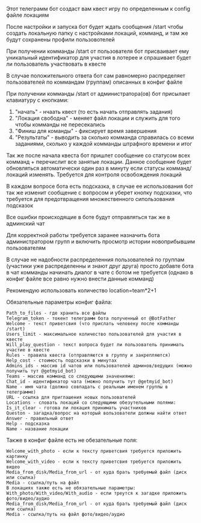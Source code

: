 Этот телеграмм бот создаст вам квест игру по определенным к config файле локациям

После настройки и запуска бот будет ждать сообщения /start чтобы создать локальную папку с настройками локаций, комманд, и там же будут сохранены профили пользовотелей

При получении комманды /start от пользователя бот присваивает ему уникальный идентификатор для участия в лотерее и спрашивает будет ли пользователь участвовать в квесте

В случае положительного ответа бот сам равномерно распределяет пользователей по коммандам (группам) описанных в конфиг файле

При получении комманды /start от администратора(ов) бот присылает клавиатуру с кнопками:

1. "начать" - нчаать квест (то есть начать отправлять задания)
2. "Локация свободна" - меняет файл локации и служить для того чтобы комманды не пересекались
3. "Финиш для команды" - фиксирует время завершения
4. "Результаты" - выводить за сколько комманда справилась со всеми заданиями, сколько у каждой комманды штрафного времени и итог

Так же после начала квеста бот пришлет сообщение со статусом всех комманд + перечислит все занятые локации. Данное сообщение будет обновляться автоматически один раз в минуту если статусы комманд/локаций изменять. Требуется для контроля освобождения локаций

В каждом вопросе бота есть подсказка, в случае ее использования бот так же изменит сообщение с вопросом и уберет кнопку подсказки, что требуется для предотвращения множественного сипользования подсказок

Все ошибки происходящие в боте будут отправляться так же в админский чат

Для корректной работы требуется заранее назначить бота администратором групп и включить просмотр истории новоприбывшим пользователям

В случае не надобности распределенния пользователей по группам (участики уже распределенны и знают друг друга) просто добавте бота в чат комманды начинать диалог в чате с ботом не требуется (однако в конфиг файле все равно нужно внести данные комманд)

Рекомендую использовать количество location=team*2+1

Обязательные параметры конфиг файла:

    Path_to_files - где хранить все файлы
    Telegram_token - токент телеграмм бота полученный от @BotFather
    Welcome - текст приветсвия (что прислать человеку после комманды /start)
    Users_limit - максимальное количество пользователей для участия в квесте
    Will_play_question - текст вопроса будет ли пользователь принимать участие в квесте
    Rules - правила квеста (отправляются в группу и закрепляются)
    Help_cost - стоимость подсказки в минутах
    Admins_ids - массив id чатов или пользователей админов/ведущих (можно получить тут @getmyid_bot)
    Teams - массив комманд со следующими значениями:
    Chat_id - идентификатор чата (можно получить тут @getmyid_bot)
    Name - имя чата (должно совпадать с реальным именем группы в телеграмме)
    URL - ссылка для приглашения новых пользователей
    Locations - словать локаций со следующими обезутельными полями:
    Is_it_clear - готова ли локация принимать участников
    Queston - загадка/вопрос на который вользователи должны найти ответ
    Answer - правильный ответ
    Help - подсказка
    Name - название локации
  
Также в конфиг файле есть не обезательные поля:

    Welcome_with_photo - если к тексту приветсвия требуется приложить картинку
    Welcome_with_video - если к тексту приветсвия требуется приложить видео
    Media_from_disk/Media_from_url - от куда брать требуемый файл (диск или ссылка)
    Media - ссылка/путь на файл
    В локациях также есть не обязательные параметры:
    With_photo/With_video/With_audio - если треутся к загадке приложить фото/видео/аудио
    Media_from_disk/Media_from_url - от куда брать требуемый файл (диск или ссылка)
    Media - ссылка/путь на файл фото/видео/аудио
  

